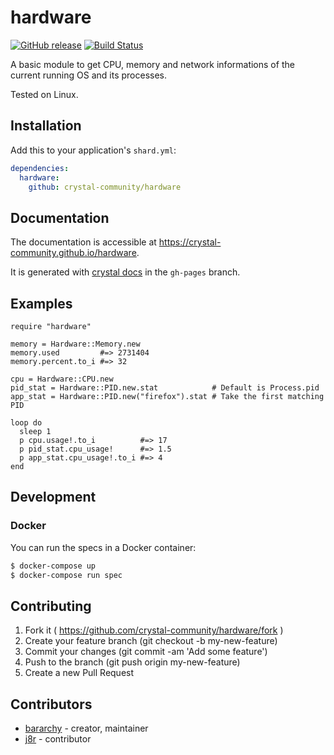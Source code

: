 # hardware

[![GitHub release](https://img.shields.io/github/release/crystal-community/hardware.svg)](https://github.com/crystal-community/hardware/releases)
[![Build Status](https://travis-ci.org/crystal-community/hardware.svg?branch=master)](https://travis-ci.org/crystal-community/hardware)

A basic module to get CPU, memory and network informations of the current running OS and its processes.

Tested on Linux.

## Installation

Add this to your application's `shard.yml`:

```yaml
dependencies:
  hardware:
    github: crystal-community/hardware
```

## Documentation

The documentation is accessible at https://crystal-community.github.io/hardware.

It is generated with [crystal docs](https://crystal-lang.org/docs/conventions/documenting_code.html) in the `gh-pages` branch.

## Examples

```crystal
require "hardware"

memory = Hardware::Memory.new
memory.used         #=> 2731404
memory.percent.to_i #=> 32

cpu = Hardware::CPU.new
pid_stat = Hardware::PID.new.stat            # Default is Process.pid
app_stat = Hardware::PID.new("firefox").stat # Take the first matching PID

loop do
  sleep 1
  p cpu.usage!.to_i          #=> 17
  p pid_stat.cpu_usage!      #=> 1.5
  p app_stat.cpu_usage!.to_i #=> 4
end
```
## Development

### Docker

You can run the specs in a Docker container:

```sh
$ docker-compose up
$ docker-compose run spec
```

## Contributing

1. Fork it ( https://github.com/crystal-community/hardware/fork )
2. Create your feature branch (git checkout -b my-new-feature)
3. Commit your changes (git commit -am 'Add some feature')
4. Push to the branch (git push origin my-new-feature)
5. Create a new Pull Request

## Contributors

- [bararchy](https://github.com/bararchy) - creator, maintainer   
- [j8r](https://github.com/j8r) - contributor  

